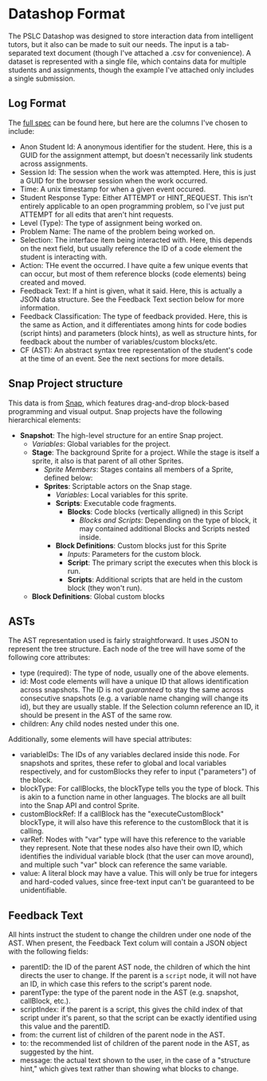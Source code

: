 # Datashop Format

The PSLC Datashop was designed to store interaction data from intelligent tutors, but it also can be made to suit our needs. The input is a tab-separated text document (though I've attached a .csv for convenience). A dataset is represented with a single file, which contains data for multiple students and assignments, though the example I've attached only includes a single submission.

## Log Format
The [full spec](https://pslcdatashop.web.cmu.edu/help?page=importFormatTd) can be found here, but here are the columns I've chosen to include:

* Anon Student Id: A anonymous identifier for the student. Here, this is a GUID for the assignment attempt, but doesn't necessarily link students across assignments.
* Session Id: The session when the work was attempted. Here, this is just a GUID for the browser session when the work occurred.
* Time: A unix timestamp for when a given event occured.
* Student Response Type: Either ATTEMPT or HINT_REQUEST. This isn't entirely applicable to an open programming problem, so I've just put ATTEMPT for all edits that aren't hint requests.
* Level (Type): The type of assignment being worked on.
* Problem Name: The name of the problem being worked on.
* Selection: The interface item being interacted with. Here, this depends on the next field, but usually reference the ID of a code element the student is interacting with.
* Action: THe event the occurred. I have quite a few unique events that can occur, but most of them reference blocks (code elements) being created and moved.
* Feedback Text: If a hint is given, what it said. Here, this is actually a JSON data structure. See the Feedback Text section below for more information.
* Feedback Classification: The type of feedback provided. Here, this is the same as Action, and it differentiates among hints for code bodies (script hints) and parameters (block hints), as well as structure hints, for feedback about the number of variables/custom blocks/etc.
* CF (AST): An abstract syntax tree representation of the student's code at the time of an event. See the next sections for more details.

## Snap Project structure

This data is from [Snap](http://snap.berkeley.edu/), which features drag-and-drop block-based programming and visual output. Snap projects have the following hierarchical elements:

* **Snapshot**: The high-level structure for an entire Snap project.
  * *Variables*: Global variables for the project.
  * **Stage**: The background Sprite for a project. While the stage is itself a sprite, it also is that parent of all other Sprites.
    * *Sprite Members*: Stages contains all members of a Sprite, defined below:
    * **Sprites**: Scriptable actors on the Snap stage.
      * *Variables*: Local variables for this sprite.
      * **Scripts**: Executable code fragments.
        * **Blocks**: Code blocks (vertically alligned) in this Script
          * *Blocks and Scripts*: Depending on the type of block, it may contained additional Blocks and Scripts nested inside.
      * **Block Definitions**: Custom blocks just for this Sprite
        * *Inputs*: Parameters for the custom block.
        * **Script**: The primary script the executes when this block is run.
        * **Scripts**: Additional scripts that are held in the custom block (they won't run).
  * **Block Definitions**: Global custom blocks

## ASTs

The AST representation used is fairly straightforward. It uses JSON to represent the tree structure. Each node of the tree will have some of the following core attributes:

* type (required): The type of node, usually one of the above elements.
* id: Most code elements will have a unique ID that allows identification across snapshots. The ID is not *guaranteed* to stay the same across consecutive snapshots (e.g. a variable name changing will change its id), but they are usually stable. If the Selection column reference an ID, it should be present in the AST of the same row.
* children: Any child nodes nested under this one.

Additionally, some elements will have special attributes:

* variableIDs: The IDs of any variables declared inside this node. For snapshots and sprites, these refer to global and local variables respectively, and for customBlocks they refer to input ("parameters") of the block.
* blockType: For callBlocks, the blockType tells you the type of block. This is akin to a function name in other languages. The blocks are all built into the Snap API and control Sprite.
* customBlockRef: If a callBlock has the "executeCustomBlock" blockType, it will also have this reference to the customBlock that it is calling.
* varRef: Nodes with "var" type will have this reference to the variable they represent. Note that these nodes also have their own ID, which identifies the individual variable block (that the user can move around), and multiple such "var" block can reference the same variable.
* value: A literal block may have a value. This will only be true for integers and hard-coded values, since free-text input can't be guaranteed to be unidentifiable.

## Feedback Text

All hints instruct the student to change the children under one node of the AST. When present, the Feedback Text colum will contain a JSON object with the following fields:
* parentID: the ID of the parent AST node, the children of which the hint directs the user to change. If the parent is a `script` node, it will not have an ID, in which case this refers to the script's parent node.
* parentType: the type of the parent node in the AST (e.g. snapshot, callBlock, etc.).
* scriptIndex: if the parent is a script, this gives the child index of that script under it's parent, so that the script can be exactly identified using this value and the parentID.
* from: the current list of children of the parent node in the AST.
* to: the recommended list of children of the parent node in the AST, as suggested by the hint.
* message: the actual text shown to the user, in the case of a "structure hint," which gives text rather than showing what blocks to change.